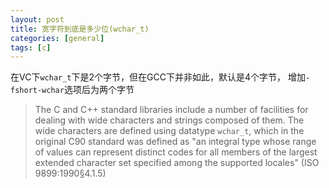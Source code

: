 ```yaml
---
layout: post
title: 宽字符到底是多少位(wchar_t)
categories: [general]
tags: [c]
---
```


在VC下`wchar_t`下是2个字节，但在GCC下并非如此，默认是4个字节，
增加`-fshort-wchar`选项后为两个字节

> The C and C++ standard libraries include a number of facilities for
> dealing with wide characters and strings composed of them. The wide
> characters are defined using datatype `wchar_t`, which in the original
> C90 standard was defined as "an integral type whose range of values can
> represent distinct codes for all members of the largest extended
> character set specified among the supported locales" (ISO 9899:1990§4.1.5)

